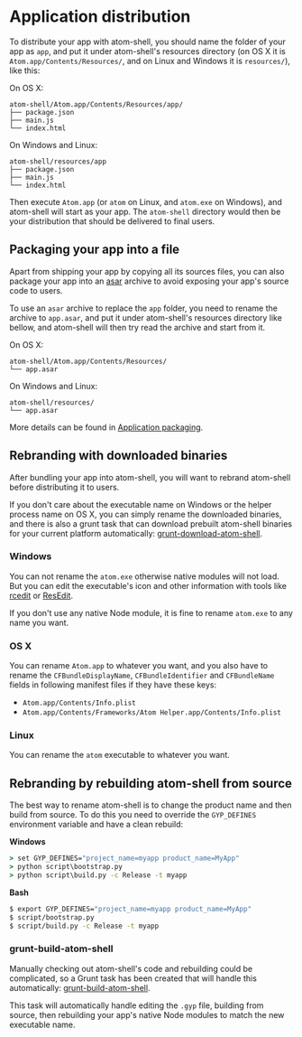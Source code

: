 # Application distribution

To distribute your app with atom-shell, you should name the folder of your app
as `app`, and put it under atom-shell's resources directory (on OS X it is
`Atom.app/Contents/Resources/`, and on Linux and Windows it is `resources/`),
like this:

On OS X:

```text
atom-shell/Atom.app/Contents/Resources/app/
├── package.json
├── main.js
└── index.html
```

On Windows and Linux:

```text
atom-shell/resources/app
├── package.json
├── main.js
└── index.html
```

Then execute `Atom.app` (or `atom` on Linux, and `atom.exe` on Windows), and
atom-shell will start as your app. The `atom-shell` directory would then be
your distribution that should be delivered to final users.

## Packaging your app into a file

Apart from shipping your app by copying all its sources files, you can also
package your app into an [asar](https://github.com/atom/asar) archive to avoid
exposing your app's source code to users.

To use an `asar` archive to replace the `app` folder, you need to rename the
archive to `app.asar`, and put it under atom-shell's resources directory like
bellow, and atom-shell will then try read the archive and start from it.

On OS X:

```text
atom-shell/Atom.app/Contents/Resources/
└── app.asar
```

On Windows and Linux:

```text
atom-shell/resources/
└── app.asar
```

More details can be found in [Application packaging](application-packaging.md).

## Rebranding with downloaded binaries

After bundling your app into atom-shell, you will want to rebrand atom-shell
before distributing it to users.

If you don't care about the executable name on Windows or the helper process
name on OS X, you can simply rename the downloaded binaries, and there is also a
grunt task that can download prebuilt atom-shell binaries for your current
platform automatically:
[grunt-download-atom-shell](https://github.com/atom/grunt-download-atom-shell).

### Windows

You can not rename the `atom.exe` otherwise native modules will not load. But
you can edit the executable's icon and other information with tools like
[rcedit](https://github.com/atom/rcedit) or [ResEdit](http://www.resedit.net).

If you don't use any native Node module, it is fine to rename `atom.exe` to any
name you want.

### OS X

You can rename `Atom.app` to whatever you want, and you also have to rename the
`CFBundleDisplayName`, `CFBundleIdentifier` and `CFBundleName` fields in
following manifest files if they have these keys:

* `Atom.app/Contents/Info.plist`
* `Atom.app/Contents/Frameworks/Atom Helper.app/Contents/Info.plist`

### Linux

You can rename the `atom` executable to whatever you want.

## Rebranding by rebuilding atom-shell from source

The best way to rename atom-shell is to change the product name and then build
from source. To do this you need to override the `GYP_DEFINES` environment
variable and have a clean rebuild:

__Windows__

```cmd
> set GYP_DEFINES="project_name=myapp product_name=MyApp"
> python script\bootstrap.py
> python script\build.py -c Release -t myapp
```

__Bash__

```bash
$ export GYP_DEFINES="project_name=myapp product_name=MyApp"
$ script/bootstrap.py
$ script/build.py -c Release -t myapp
```

### grunt-build-atom-shell

Manually checking out atom-shell's code and rebuilding could be complicated, so
a Grunt task has been created that will handle this automatically:
[grunt-build-atom-shell](https://github.com/paulcbetts/grunt-build-atom-shell).

This task will automatically handle editing the `.gyp` file, building from
source, then rebuilding your app's native Node modules to match the new
executable name.
